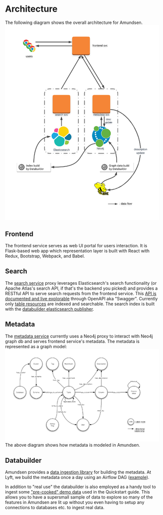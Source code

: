 # Architecture

The following diagram shows the overall architecture for Amundsen.
![](img/Amundsen_Architecture.png)

## Frontend
The frontend service serves as web UI portal for users interaction. 
It is Flask-based web app which representation layer is built with React with Redux, Bootstrap, Webpack, and Babel.

## Search
The [search service](https://github.com/lyft/amundsensearchlibrary#amundsen-search-service) proxy leverages Elasticsearch's search functionality (or Apache Atlas's search API, if that's the backend you picked) and 
provides a RESTful API to serve search requests from the frontend service. This [API is documented and live explorable](https://github.com/lyft/amundsensearchlibrary#api-documentation) through OpenAPI aka "Swagger".
Currently only [table resources](https://github.com/lyft/amundsendatabuilder/blob/master/databuilder/models/elasticsearch_document.py) are indexed and searchable.
The search index is built with the [databuilder elasticsearch publisher](https://github.com/lyft/amundsendatabuilder/blob/master/databuilder/publisher/elasticsearch_publisher.py).

## Metadata
The [metadata service](https://github.com/lyft/amundsenmetadatalibrary#amundsen-metadata-service) currently uses a Neo4j proxy to interact with Neo4j graph db and serves frontend service's metadata. 
The metadata is represented as a graph model:
![](img/graph_model.png)
The above diagram shows how metadata is modeled in Amundsen.

## Databuilder
Amundsen provides a [data ingestion library](https://github.com/lyft/amundsendatabuilder) for building the metadata. At Lyft, we build the metadata once a day 
using an Airflow DAG ([example](https://github.com/lyft/amundsendatabuilder/blob/master/example/dags/sample_dag.py)).

In addition to "real use" the databuilder is also employed as a handy tool to ingest some ["pre-cooked" demo data](https://github.com/lyft/amundsendatabuilder/blob/master/example/sample_data/) used in the Quickstart guide. This allows you to have a supersmall sample of data to explore so many of the features in Amundsen are lit up without you even having to setup any connections to databases etc. to ingest real data.
